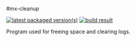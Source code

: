 #mx-cleanup

[![latest packaged version(s)](https://repology.org/badge/latest-versions/mx-cleanup.svg)](https://repology.org/project/mx-cleanup/versions)
[![build result](https://build.opensuse.org/projects/home:mx-packaging/packages/mx-cleanup/badge.svg?type=default)](https://software.opensuse.org//download.html?project=home%3Amx-packaging&package=mx-cleanup)

Program used for freeing space and clearing logs.
